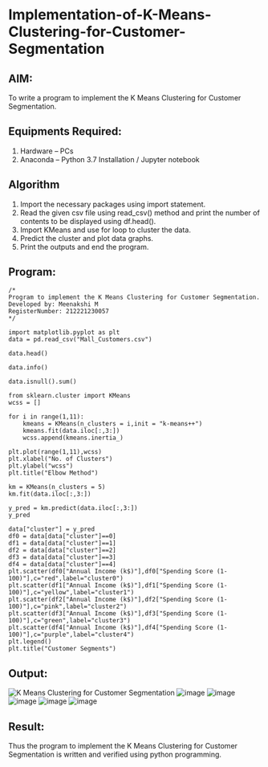 # Implementation-of-K-Means-Clustering-for-Customer-Segmentation

## AIM:
To write a program to implement the K Means Clustering for Customer Segmentation.

## Equipments Required:
1. Hardware – PCs
2. Anaconda – Python 3.7 Installation / Jupyter notebook

## Algorithm
1. Import the necessary packages using import statement.
2. Read the given csv file using read_csv() method and print the number of contents to be displayed using df.head().
3. Import KMeans and use for loop to cluster the data.
4. Predict the cluster and plot data graphs.
5. Print the outputs and end the program.

## Program:
```
/*
Program to implement the K Means Clustering for Customer Segmentation.
Developed by: Meenakshi M
RegisterNumber: 212221230057 
*/
```
```
import matplotlib.pyplot as plt
data = pd.read_csv("Mall_Customers.csv")

data.head()

data.info()

data.isnull().sum()

from sklearn.cluster import KMeans
wcss = []

for i in range(1,11):
    kmeans = KMeans(n_clusters = i,init = "k-means++")
    kmeans.fit(data.iloc[:,3:])
    wcss.append(kmeans.inertia_)

plt.plot(range(1,11),wcss)
plt.xlabel("No. of Clusters")
plt.ylabel("wcss")
plt.title("Elbow Method")

km = KMeans(n_clusters = 5)
km.fit(data.iloc[:,3:])

y_pred = km.predict(data.iloc[:,3:])
y_pred

data["cluster"] = y_pred
df0 = data[data["cluster"]==0]
df1 = data[data["cluster"]==1]
df2 = data[data["cluster"]==2]
df3 = data[data["cluster"]==3]
df4 = data[data["cluster"]==4]
plt.scatter(df0["Annual Income (k$)"],df0["Spending Score (1-100)"],c="red",label="cluster0")
plt.scatter(df1["Annual Income (k$)"],df1["Spending Score (1-100)"],c="yellow",label="cluster1")
plt.scatter(df2["Annual Income (k$)"],df2["Spending Score (1-100)"],c="pink",label="cluster2")
plt.scatter(df3["Annual Income (k$)"],df3["Spending Score (1-100)"],c="green",label="cluster3")
plt.scatter(df4["Annual Income (k$)"],df4["Spending Score (1-100)"],c="purple",label="cluster4")
plt.legend()
plt.title("Customer Segments")
```

## Output:
![K Means Clustering for Customer Segmentation](sam.png)
![image](https://user-images.githubusercontent.com/94165108/204441690-660e5815-98a5-4d85-9350-adedd04f4cd4.png)
![image](https://user-images.githubusercontent.com/94165108/204441720-b5888405-402a-4803-93b1-4cb18770d34d.png)
![image](https://user-images.githubusercontent.com/94165108/204441760-48851371-d136-4594-90a3-01df862022f9.png)
![image](https://user-images.githubusercontent.com/94165108/204441799-c1a41243-ef51-400a-b371-60f72df4a7d2.png)
![image](https://user-images.githubusercontent.com/94165108/204441847-dc2d4c2b-fee6-43a9-a6fc-091b608be680.png)


## Result:
Thus the program to implement the K Means Clustering for Customer Segmentation is written and verified using python programming.
